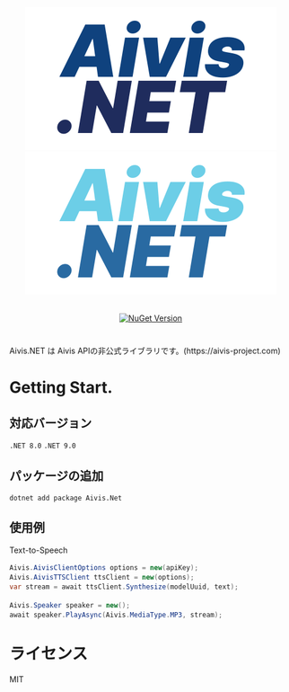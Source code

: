 <div align="center">

  ![Aivis.NET Logo](/docs/logo_dark.svg#gh-light-mode-only)
  ![Aivis.NET Logo](/docs/logo_light.svg#gh-dark-mode-only)

  <br/>

  <a href="https://www.nuget.org/packages/Aivis.Net">
    <img alt="NuGet Version" src="https://img.shields.io/nuget/v/Aivis.Net">
  </a>

  #

</div>
Aivis.NET は Aivis APIの非公式ライブラリです。(https://aivis-project.com)

# Getting Start.

## 対応バージョン
`.NET 8.0`
`.NET 9.0`

## パッケージの追加


``` 
dotnet add package Aivis.Net
```


## 使用例

Text-to-Speech
``` C#
Aivis.AivisClientOptions options = new(apiKey);
Aivis.AivisTTSClient ttsClient = new(options);
var stream = await ttsClient.Synthesize(modelUuid, text);

Aivis.Speaker speaker = new();
await speaker.PlayAsync(Aivis.MediaType.MP3, stream);
```

# ライセンス
MIT
